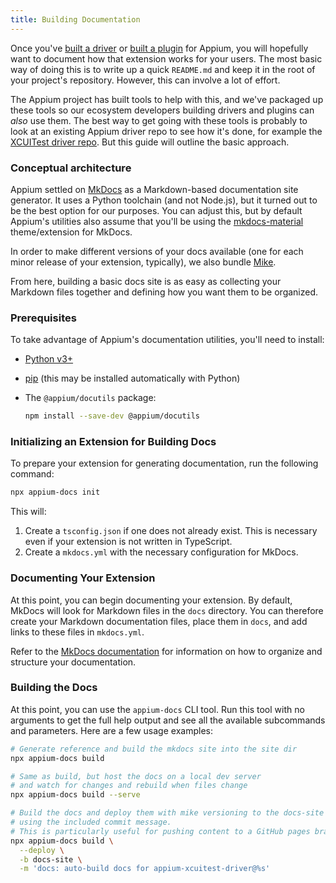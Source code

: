 ```yaml
---
title: Building Documentation
---
```


Once you've [built a driver](./build-drivers.md) or [built a plugin](./build-plugins.md) for Appium,
you will hopefully want to document how that extension works for your users. The most basic way of
doing this is to write up a quick `README.md` and keep it in the root of your project's repository.
However, this can involve a lot of effort.

The Appium project has built tools to help with this, and we've packaged up these tools so our
ecosystem developers building drivers and plugins can _also_ use them. The best way to get going
with these tools is probably to look at an existing Appium driver repo to see how it's done, for
example the [XCUITest driver repo](https://github.com/appium/appium-xcuitest-driver). But this guide
will outline the basic approach.

### Conceptual architecture

Appium settled on [MkDocs](https://www.mkdocs.org/) as a Markdown-based documentation site
generator. It uses a Python toolchain (and not Node.js), but it turned out to be the best option
for our purposes. You can adjust this, but by default Appium's utilities also assume that you'll be
using the [mkdocs-material](https://squidfunk.github.io/mkdocs-material/) theme/extension for
MkDocs.

In order to make different versions of your docs available (one for each minor release of your
extension, typically), we also bundle [Mike](https://github.com/jimporter/mike).

From here, building a basic docs site is as easy as collecting your Markdown files together and
defining how you want them to be organized.

### Prerequisites

To take advantage of Appium's documentation utilities, you'll need to install:

- [Python v3+](https://www.python.org/downloads/)
- [pip](https://pip.pypa.io/en/stable/installation/) (this may be installed automatically with Python)
- The `@appium/docutils` package:

  ```bash
  npm install --save-dev @appium/docutils
  ```

### Initializing an Extension for Building Docs

To prepare your extension for generating documentation, run the following command:

```bash
npx appium-docs init
```

This will:

1. Create a `tsconfig.json` if one does not already exist. This is necessary even if your extension
   is not written in TypeScript.
2. Create a `mkdocs.yml` with the necessary configuration for MkDocs.

### Documenting Your Extension

At this point, you can begin documenting your extension. By default, MkDocs will look for Markdown
files in the `docs` directory. You can therefore create your Markdown documentation files, place
them in `docs`, and add links to these files in `mkdocs.yml`.

Refer to the [MkDocs documentation](https://www.mkdocs.org/user-guide/writing-your-docs/) for
information on how to organize and structure your documentation.

### Building the Docs

At this point, you can use the `appium-docs` CLI tool. Run this tool with no arguments to get the
full help output and see all the available subcommands and parameters. Here are a few usage
examples:

```bash
# Generate reference and build the mkdocs site into the site dir
npx appium-docs build

# Same as build, but host the docs on a local dev server
# and watch for changes and rebuild when files change
npx appium-docs build --serve

# Build the docs and deploy them with mike versioning to the docs-site branch
# using the included commit message.
# This is particularly useful for pushing content to a GitHub pages branch!
npx appium-docs build \
  --deploy \
  -b docs-site \
  -m 'docs: auto-build docs for appium-xcuitest-driver@%s'
```
